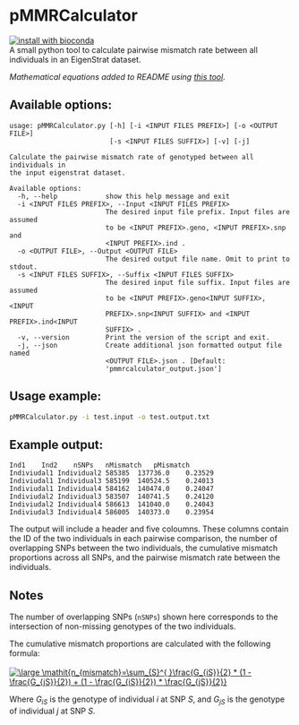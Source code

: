 # pMMRCalculator
[![install with bioconda](https://img.shields.io/badge/install%20with-bioconda-brightgreen.svg)](https://bioconda.github.io/)  
A small python tool to calculate pairwise mismatch rate between all individuals in an EigenStrat dataset.

_Mathematical equations added to README using [this tool](https://www.codecogs.com/latex/eqneditor.php)._

## Available options:
```
usage: pMMRCalculator.py [-h] [-i <INPUT FILES PREFIX>] [-o <OUTPUT FILE>]
                         [-s <INPUT FILES SUFFIX>] [-v] [-j]

Calculate the pairwise mismatch rate of genotyped between all individuals in
the input eigenstrat dataset.

Available options:
  -h, --help            show this help message and exit
  -i <INPUT FILES PREFIX>, --Input <INPUT FILES PREFIX>
                        The desired input file prefix. Input files are assumed
                        to be <INPUT PREFIX>.geno, <INPUT PREFIX>.snp and
                        <INPUT PREFIX>.ind .
  -o <OUTPUT FILE>, --Output <OUTPUT FILE>
                        The desired output file name. Omit to print to stdout.
  -s <INPUT FILES SUFFIX>, --Suffix <INPUT FILES SUFFIX>
                        The desired input file suffix. Input files are assumed
                        to be <INPUT PREFIX>.geno<INPUT SUFFIX>, <INPUT
                        PREFIX>.snp<INPUT SUFFIX> and <INPUT PREFIX>.ind<INPUT
                        SUFFIX> .
  -v, --version         Print the version of the script and exit.
  -j, --json            Create additional json formatted output file named
                        <OUTPUT FILE>.json . [Default:
                        'pmmrcalculator_output.json']
```

## Usage example:
```bash
pMMRCalculator.py -i test.input -o test.output.txt
```

## Example output:
```
Ind1	Ind2	nSNPs	nMismatch	pMismatch
Indiviudal1	Individual2	585385	137736.0	0.23529
Indiviudal1	Individual3	585199	140524.5	0.24013
Indiviudal1	Individual4	584162	140474.0	0.24047
Indiviudal2	Individual3	583507	140741.5	0.24120
Indiviudal2	Individual4	586613	141040.0	0.24043
Indiviudal3	Individual4	586005	140373.0	0.23954
```
The output will include a header and five coloumns. These columns contain the ID 
of the two individuals in each pairwise comparison, the number of overlapping 
SNPs between the two individuals, the cumulative mismatch proportions across all 
SNPs, and the pairwise mismatch rate between the individuals.

## Notes
The number of overlapping SNPs (`nSNPs`) shown here corresponds to the 
intersection of non-missing genotypes of the two individuals. 

The cumulative mismatch proportions are calculated with the following formula:
<br>
<br>
<a href="https://www.codecogs.com/eqnedit.php?latex=\bg_white&space;\fn_phv&space;\large&space;\mathit{n_{mismatch}=\sum_{S}^{&space;}\frac{G_{iS}}{2}&space;\times&space;(1&space;-&space;\frac{G_{jS}}{2})&space;&plus;&space;(1&space;-&space;\frac{G_{iS}}{2})&space;\times&space;\frac{G_{jS}}{2}}" target="_blank"><img src="https://latex.codecogs.com/gif.latex?\bg_white&space;\fn_phv&space;\large&space;\mathit{n_{mismatch}=\sum_{S}^{&space;}\frac{G_{iS}}{2}&space;\times&space;(1&space;-&space;\frac{G_{jS}}{2})&space;&plus;&space;(1&space;-&space;\frac{G_{iS}}{2})&space;\times&space;\frac{G_{jS}}{2}}" title="\large \mathit{n_{mismatch}=\sum_{S}^{ }\frac{G_{iS}}{2} * (1 - \frac{G_{jS}}{2}) + (1 - \frac{G_{iS}}{2}) * \frac{G_{jS}}{2}}" /></a>

Where _G<sub>iS</sub>_ is the genotype of individual _i_ at SNP _S_, and _G<sub>jS</sub>_ is the genotype of individual _j_ at SNP _S_.
